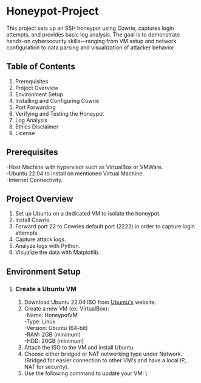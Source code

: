 # Honeypot-Project
This project sets up an SSH honeypot using Cowrie, captures login attempts, and provides basic log analysis. The goal is to demonstrate hands-on cybersecurity skills—ranging from VM setup and network configuration to data parsing and visualization of attacker behavior.

## **Table of Contents**

1. Prerequisites
2. Project Overview
3. Environment Setup
4. Installing and Configuring Cowrie
5. Port Forwarding
6. Verifying and Testing the Honeypot
7. Log Analysis
8. Ethics Disclaimer
9. License

## **Prerequisites**
-Host Machine with hypervisor such as VirtualBox or VMWare. \
-Ubuntu 22.04 to install on mentioned Virtual Machine. \
-Internet Connectivity.

## **Project Overview**
1. Set up Ubuntu on a dedicated VM to isolate the honeypot.
2. Install Cowrie.
3. Forward port 22 to Cowries default port (2222) in order to capture login attempts.
4. Capture attack logs.
5. Analyze logs with Python.
6. Visualize the data with Matplotlib.

## **Environment Setup**
1. ### Create a Ubuntu VM
     1. Download Ubuntu 22.04 ISO from [Ubuntu's](https://ubuntu.com/download/desktop) website.
     2. Create a new VM (ex. VirtualBox): \
        -Name: HoneypotVM \
        -Type: Linux \
        -Version: Ubuntu (64-bit) \
        -RAM: 2GB (minimum) \
        -HDD: 20GB (minimum)
   3. Attach the ISO to the VM and install Ubuntu.
   4. Choose either bridged or NAT networking type under Network. (Bridged for easier connection to other VM's and have a local IP, NAT for security).
   5. Use the following command to update your VM: \
      



